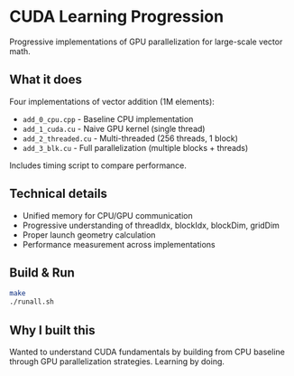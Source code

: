 # CUDA Learning Progression

Progressive implementations of GPU parallelization for large-scale vector math.

## What it does

Four implementations of vector addition (1M elements):
- `add_0_cpu.cpp` - Baseline CPU implementation
- `add_1_cuda.cu` - Naive GPU kernel (single thread)
- `add_2_threaded.cu` - Multi-threaded (256 threads, 1 block)
- `add_3_blk.cu` - Full parallelization (multiple blocks + threads)

Includes timing script to compare performance.

## Technical details

- Unified memory for CPU/GPU communication
- Progressive understanding of threadIdx, blockIdx, blockDim, gridDim
- Proper launch geometry calculation
- Performance measurement across implementations

## Build & Run
```bash
make
./runall.sh
```

## Why I built this 
Wanted to understand CUDA fundamentals by building from CPU baseline through GPU parallelization strategies. Learning by doing.
